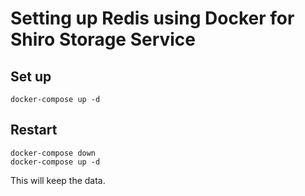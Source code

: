 # Setting up Redis using Docker for Shiro Storage Service

## Set up

```
docker-compose up -d
```

## Restart

```
docker-compose down
docker-compose up -d
```

This will keep the data.
